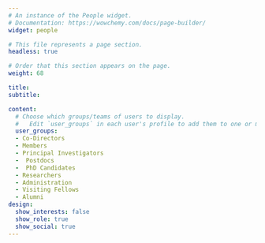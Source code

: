 ```yaml
---
# An instance of the People widget.
# Documentation: https://wowchemy.com/docs/page-builder/
widget: people

# This file represents a page section.
headless: true

# Order that this section appears on the page.
weight: 68

title: 
subtitle:

content:
  # Choose which groups/teams of users to display.
  #   Edit `user_groups` in each user's profile to add them to one or more of these groups.
  user_groups:
  - Co-Directors
  - Members
  - Principal Investigators
  -  Postdocs
  -  PhD Candidates
  - Researchers
  - Administration
  - Visiting Fellows
  - Alumni
design:
  show_interests: false
  show_role: true
  show_social: true
---
```

